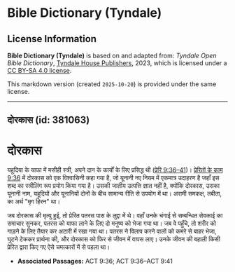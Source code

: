 # Bible Dictionary (Tyndale)

## License Information

**Bible Dictionary (Tyndale)** is based on and adapted from: _Tyndale Open Bible Dictionary_, [Tyndale House Publishers](https://tyndaleopenresources.com/), 2023, which is licensed under a [CC BY-SA 4.0 license](https://creativecommons.org/licenses/by-sa/4.0/legalcode.en).

This markdown version (created `2025-10-20`) is provided under the same license.



--------------------------------

## दोरकास (id: 381063)

दोरकास
======

यहूदिया के याफा में मसीही स्त्री, अपने दान के कार्यों के लिए प्रसिद्ध थी ([प्रेरि 9:36–41](https://ref.ly/Acts9:36-Acts9:41))। [प्रेरितों के काम 9:36](https://ref.ly/Acts9:36) में दोरकास को एक विश्वासिनी कहा गया है, जो यूनानी नए नियम में एकमात्र उदाहरण है जहाँ इस शब्द का स्त्रीलिंग रूप प्रयोग किया गया है। उसकी जातीय उत्पत्ति ज्ञात नहीं है, क्योंकि दोरकास, उसका यूनानी नाम, यहूदियों और यूनानियों दोनों के बीच सामान्य रीति से उपयोग में था। अरामी समकक्ष, तबीता, का अर्थ "मृग हिरन" था।

जब दोरकास की मृत्यु हुई, तो प्रेरित पतरस पास के लुद्दा में थे। वहाँ उनके चंगाई से सम्बन्धित सेवकाई का समाचार सुनकर, पतरस को याफा लाने के लिए दो मनुष्य को भेजा गया था। जब वे पहुँचे, तो शरीर को गाड़ने के लिए तैयार कर अटारी में रखा गया था। पतरस ने विलाप करने वालों को कमरे से बाहर भेजा, घुटने टेककर प्रार्थना की, और दोरकास को फिर से जीवन में वापस लाए। उनके जीवन की बहाली किसी प्रेरित द्वारा किए गए ऐसे चमत्कारों में से पहला था।

* **Associated Passages:** ACT 9:36; ACT 9:36–ACT 9:41

